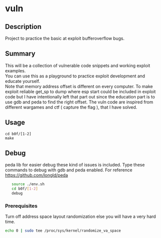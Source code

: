 # vuln

## Description

Project to practice the basic at exploit bufferoverflow bugs.

## Summary

This will be a collection of vulnerable code snippets and working exploit examples.\
You can use this as a playground to practice exploit development and educate yourself.  
Note that memory address offset is different on every computer. To make exploit reliable 
get_sp to dump where esp start could be included in exploit code but I have intentionally
left that part out since the education part is to use gdb and peda to find the right offset.
The vuln code are inspired from different wargames and ctf ( capture the flag ),
that I have solved.

## Usage

    cd b0f/[1-2]
    make

## Debug

peda lib for easier debug these kind of issues is included. Type these commands to debug
with gdb and peda enabled. 
For reference https://github.com/longld/peda

```sh
   source ./env.sh
   cd b0f/[1-2]
   debug
```

### Prerequisites

Turn off address space layout randomization else you will have a very hard time.

```sh
echo 0 | sudo tee /proc/sys/kernel/randomize_va_space
```

